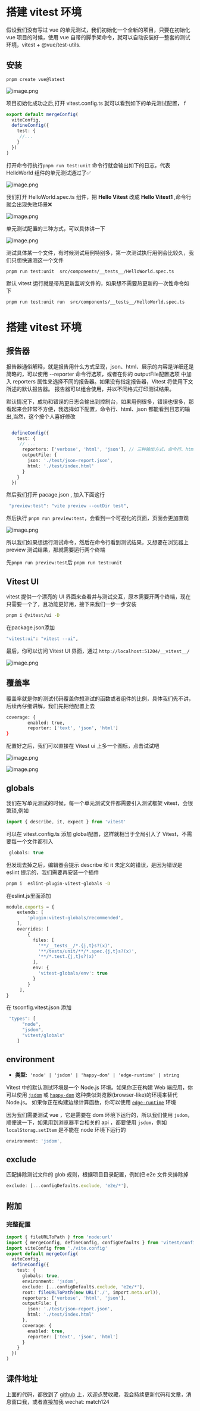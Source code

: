 # 搭建 vitest 环境
假设我们没有写过 vue 的单元测试，我们初始化一个全新的项目，只要在初始化 vue 项目的时候，使用 vue 自带的脚手架命令，就可以自动安装好一整套的测试环境，vitest + @vue/test-utils.

## 安装
``` javascript
pnpm create vue@latest
```

![image.png](/2.1.jpg)


项目初始化成功之后,打开 vitest.config.ts 就可以看到如下的单元测试配置，
f
```ts
export default mergeConfig(
  viteConfig,
  defineConfig({
    test: {
     //...
    }
  })
)
```
打开命令行执行```pnpm run test:unit``` 命令行就会输出如下的日志，代表 HelloWorld 组件的单元测试通过了✅

![image.png](/2.2.jpg)

我们打开 HelloWorld.spec.ts 组件，把 **Hello Vitest** 改成 **Hello Vitest1** ,命令行就会出现失败场景❌

![image.png](/2.3.jpg)


单元测试配置的三种方式，可以具体讲一下

![image.png](/2.4.jpg)



测试具体某一个文件，有时候测试用例特别多，第一次测试执行用例会比较久，我们只想快速测这一个文件

```
pnpm run test:unit  src/components/__tests__/HelloWorld.spec.ts
```
默认 vitest 运行就是带热更新监听文件的，如果想不需要热更新的一次性命令如下

```
pnpm run test:unit run  src/components/__tests__/HelloWorld.spec.ts
```
# 搭建 vitest 环境

## 报告器

报告器通俗解释，就是报告用什么方式呈现，json、html、展示的内容是详细还是简略的，可以使用 --reporter 命令行选项，或者在你的 outputFile配置选项 中加入 reporters 属性来选择不同的报告器。如果没有指定报告器，Vitest 将使用下文所述的默认报告器。 报告器可以组合使用，并以不同格式打印测试结果。

默认情况下，成功和错误的日志会输出到控制台，如果用例很多，错误也很多，那看起来会非常不方便，我选择如下配置，命令行、html、json 都能看到日志的输出,当然，这个按个人喜好修改
```ts

  defineConfig({
    test: {
     // ...
      reporters: ['verbose', 'html', 'json'], // 三种输出方式，命令行、html、json
      outputFile: {
        json: './test/json-report.json',
        html: './test/index.html'
      }
    }
  })
```
然后我们打开 pacage.json , 加入下面这行
```bash
 "preview:test": "vite preview --outDir test",
```

然后执行 ```pnpm run preview:test```，会看到一个可视化的页面，页面会更加直观

![image.png](/2.5.jpg)



所以我们如果想运行测试命令，然后在命令行看到测试结果，又想要在浏览器上 preview 测试结果，那就需要运行两个终端

先```pnpm run preview:test```后
```pnpm run test:unit```
## Vitest UI
vitest 提供一个漂亮的 UI 界面来查看并与测试交互，原本需要开两个终端，现在只需要一个了，且功能更好用，接下来我们一步一步安装
```bash
pnpm i @vitest/ui -D
```
在package.json添加
```bash
"vitest:ui": "vitest --ui",
```
最后，你可以访问 Vitest UI 界面，通过 `http://localhost:51204/__vitest__/`

![image.png](/2.6.png)

## 覆盖率
覆盖率就是你的测试代码覆盖你想测试的函数或者组件的比例，具体我们先不讲，后续再仔细讲解，我们先把他配置上去
```bash
coverage: {
        enabled: true,
        reporter: ['text', 'json', 'html']
}
```
配置好之后，我们可以直接在 Vitest ui 上多一个图标，点击试试吧

![image.png](/2.7.jpg)



![image.png](/2.8.jpg)

## globals 
我们在写单元测试的时候，每一个单元测试文件都需要引入测试框架 vitest，会很繁琐,例如
```ts
import { describe, it, expect } from 'vitest'
```
可以在 vitest.config.ts 添加 global配置，这样就相当于全局引入了 Vitest，不需要每一个文件都引入

```ts
 globals: true
```
但发现去掉之后，编辑器会提示 describe 和 it 未定义的错误，是因为错误是 eslint 提示的，我们需要再安装一个插件
```bash
pnpm i  eslint-plugin-vitest-globals -D 
```
在eslint.js里面添加
```ts
module.exports = {
    extends: [
        'plugin:vitest-globals/recommended',
    ],
    overrides: [
        {
          files: [
            '**/__tests__/*.{j,t}s?(x)',
            '**/tests/unit/**/*.spec.{j,t}s?(x)',
            '**/*.test.{j,t}s?(x)'
          ],
          env: {
            'vitest-globals/env': true
          }
        }
     ],
}
```
在 tsconfig.vitest.json 添加 
```ts
 "types": [
      "node",
      "jsdom",
      "vitest/globals"
    ]
```
## environment
-   **类型:**  `'node' | 'jsdom' | 'happy-dom' | 'edge-runtime' | string`

Vitest 中的默认测试环境是一个 Node.js 环境。如果你正在构建 Web 端应用，你可以使用 [`jsdom`](https://github.com/jsdom/jsdom) 或 [`happy-dom`](https://github.com/capricorn86/happy-dom) 这种类似浏览器(browser-like)的环境来替代 Node.js。 如果你正在构建边缘计算函数，你可以使用 [`edge-runtime`](https://edge-runtime.vercel.app/packages/vm) 环境

因为我们需要测试 vue ，它是需要在 dom 环境下运行的，所以我们使用 `jsdom`，顺便说一下，如果用到浏览器平台相关的 api ，都要使用 `jsdom`，例如 `localStorag.setItem` 是不能在 node 环境下运行的
```ts
environment: 'jsdom',
```
## exclude
匹配排除测试文件的 glob 规则，根据项目目录配置，例如把 e2e 文件夹排除掉
```ts
exclude: [...configDefaults.exclude, 'e2e/*'],
```
## 附加
### 完整配置
```ts
import { fileURLToPath } from 'node:url'
import { mergeConfig, defineConfig, configDefaults } from 'vitest/config'
import viteConfig from './vite.config'
export default mergeConfig(
  viteConfig,
  defineConfig({
    test: {
      globals: true,
      environment: 'jsdom',
      exclude: [...configDefaults.exclude, 'e2e/*'],
      root: fileURLToPath(new URL('./', import.meta.url)),
      reporters: ['verbose', 'html', 'json'],
      outputFile: {
        json: './test/json-report.json',
        html: './test/index.html'
      },
      coverage: {
        enabled: true,
        reporter: ['text', 'json', 'html']
      }
    }
  })
)

```


## 课件地址

上面的代码，都放到了 [github](https://github.com/Faithree/vue-test-book) 上，欢迎点赞收藏，我会持续更新代码和文章，消息窗口我，或者直接加我 wechat: match124
